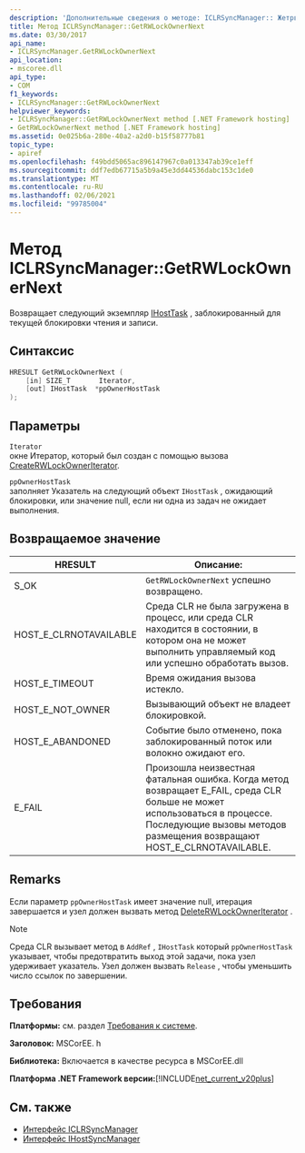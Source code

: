```yaml
---
description: 'Дополнительные сведения о методе: ICLRSyncManager:: Жетрвлокковнернекст'
title: Метод ICLRSyncManager::GetRWLockOwnerNext
ms.date: 03/30/2017
api_name:
- ICLRSyncManager.GetRWLockOwnerNext
api_location:
- mscoree.dll
api_type:
- COM
f1_keywords:
- ICLRSyncManager::GetRWLockOwnerNext
helpviewer_keywords:
- ICLRSyncManager::GetRWLockOwnerNext method [.NET Framework hosting]
- GetRWLockOwnerNext method [.NET Framework hosting]
ms.assetid: 0e025b6a-280e-40a2-a2d0-b15f58777b81
topic_type:
- apiref
ms.openlocfilehash: f49bdd5065ac896147967c0a013347ab39ce1eff
ms.sourcegitcommit: ddf7edb67715a5b9a45e3dd44536dabc153c1de0
ms.translationtype: MT
ms.contentlocale: ru-RU
ms.lasthandoff: 02/06/2021
ms.locfileid: "99785004"
---
```

# <a name="iclrsyncmanagergetrwlockownernext-method"></a>Метод ICLRSyncManager::GetRWLockOwnerNext

Возвращает следующий экземпляр [IHostTask](ihosttask-interface.md) , заблокированный для текущей блокировки чтения и записи.  
  
## <a name="syntax"></a>Синтаксис  
  
```cpp
HRESULT GetRWLockOwnerNext (  
    [in] SIZE_T       Iterator,  
    [out] IHostTask  *ppOwnerHostTask  
);  
```  
  
## <a name="parameters"></a>Параметры  

 `Iterator`  
 окне Итератор, который был создан с помощью вызова [CreateRWLockOwnerIterator](iclrsyncmanager-createrwlockowneriterator-method.md).  
  
 `ppOwnerHostTask`  
 заполняет Указатель на следующий объект `IHostTask` , ожидающий блокировки, или значение null, если ни одна из задач не ожидает выполнения.  
  
## <a name="return-value"></a>Возвращаемое значение  
  
|HRESULT|Описание:|  
|-------------|-----------------|  
|S_OK|`GetRWLockOwnerNext` успешно возвращено.|  
|HOST_E_CLRNOTAVAILABLE|Среда CLR не была загружена в процесс, или среда CLR находится в состоянии, в котором она не может выполнить управляемый код или успешно обработать вызов.|  
|HOST_E_TIMEOUT|Время ожидания вызова истекло.|  
|HOST_E_NOT_OWNER|Вызывающий объект не владеет блокировкой.|  
|HOST_E_ABANDONED|Событие было отменено, пока заблокированный поток или волокно ожидают его.|  
|E_FAIL|Произошла неизвестная фатальная ошибка. Когда метод возвращает E_FAIL, среда CLR больше не может использоваться в процессе. Последующие вызовы методов размещения возвращают HOST_E_CLRNOTAVAILABLE.|  
  
## <a name="remarks"></a>Remarks  

 Если параметр `ppOwnerHostTask` имеет значение null, итерация завершается и узел должен вызвать метод [DeleteRWLockOwnerIterator](iclrsyncmanager-deleterwlockowneriterator-method.md) .  
  
> [!NOTE]
> Среда CLR вызывает метод в `AddRef` , `IHostTask` который `ppOwnerHostTask` указывает, чтобы предотвратить выход этой задачи, пока узел удерживает указатель. Узел должен вызвать `Release` , чтобы уменьшить число ссылок по завершении.  
  
## <a name="requirements"></a>Требования  

 **Платформы:** см. раздел [Требования к системе](../../get-started/system-requirements.md).  
  
 **Заголовок:** MSCorEE. h  
  
 **Библиотека:** Включается в качестве ресурса в MSCorEE.dll  
  
 **Платформа .NET Framework версии:**[!INCLUDE[net_current_v20plus](../../../../includes/net-current-v20plus-md.md)]  
  
## <a name="see-also"></a>См. также

- [Интерфейс ICLRSyncManager](iclrsyncmanager-interface.md)
- [Интерфейс IHostSyncManager](ihostsyncmanager-interface.md)
